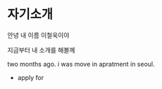 # 자기소개

안녕 내 이름 이철욱이야

지금부터 내 소개를 해볼께

two months ago. i was move in apratment in seoul.

- apply for
